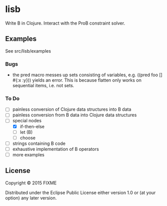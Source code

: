 # lisb

Write B in Clojure. Interact with the ProB constraint solver.


## Examples

See src/lisb/examples


### Bugs

- the pred macro messes up sets consisting of variables,
 e.g. ((pred foo [] #{:x :y})) yields an error.
 This is because flatten only works on sequential items, i.e. not sets.


### To Do

- [ ] painless conversion of Clojure data structures into B data
- [ ] painless conversion from B data into Clojure data structures
- [ ] special nodes
    - [x] if-then-else
    - [ ] let (B)
    - [ ] choose
- [ ] strings containing B code
- [ ] exhaustive implementation of B operators
- [ ] more examples

## License

Copyright © 2015 FIXME

Distributed under the Eclipse Public License either version 1.0 or (at
your option) any later version.
